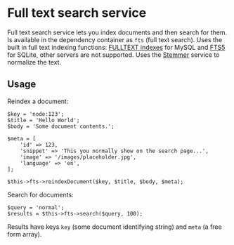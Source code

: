 # Full text search service

Full text search service lets you index documents and then search for them.  Is available in the dependency container as `fts` (full text search).  Uses the built in full text indexing functions: [FULLTEXT indexes][2] for MySQL and [FTS5][1] for SQLite, other servers are not supported.  Uses the [Stemmer][3] service to normalize the text.


## Usage

Reindex a document:

```
$key = 'node:123';
$title = 'Hello World';
$body = 'Some document contents.';

$meta = [
    'id' => 123,
    'snippet' => 'This you normally show on the search page...',
    'image' => '/images/placeholder.jpg',
    'language' => 'en',
];

$this->fts->reindexDocument($key, $title, $body, $meta);
```

Search for documents:

```
$query = 'normal';
$results = $this->fts->search($query, 100);
```

Results have keys `key` (some document identifying string) and `meta` (a free form array).

[1]: https://www.sqlite.org/fts5.html
[2]: https://dev.mysql.com/doc/refman/5.6/en/innodb-fulltext-index.html
[3]: docs/HOWTO-stemmer.md
